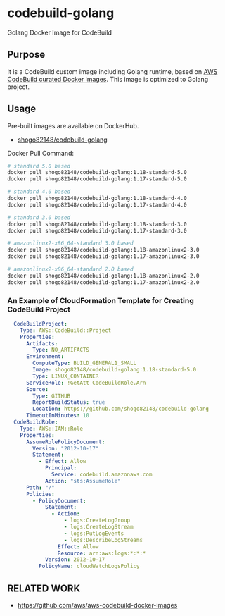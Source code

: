 # codebuild-golang
Golang Docker Image for CodeBuild

## Purpose

It is a CodeBuild custom image including Golang runtime, based on [AWS CodeBuild curated Docker images](https://github.com/aws/aws-codebuild-docker-images).
This image is optimized to Golang project.

## Usage

Pre-built images are available on DockerHub.

- [shogo82148/codebuild-golang](https://hub.docker.com/r/shogo82148/codebuild-golang)

Docker Pull Command:

```bash
# standard 5.0 based
docker pull shogo82148/codebuild-golang:1.18-standard-5.0
docker pull shogo82148/codebuild-golang:1.17-standard-5.0

# standard 4.0 based
docker pull shogo82148/codebuild-golang:1.18-standard-4.0
docker pull shogo82148/codebuild-golang:1.17-standard-4.0

# standard 3.0 based
docker pull shogo82148/codebuild-golang:1.18-standard-3.0
docker pull shogo82148/codebuild-golang:1.17-standard-3.0

# amazonlinux2-x86_64-standard 3.0 based
docker pull shogo82148/codebuild-golang:1.18-amazonlinux2-3.0
docker pull shogo82148/codebuild-golang:1.17-amazonlinux2-3.0

# amazonlinux2-x86_64-standard 2.0 based
docker pull shogo82148/codebuild-golang:1.18-amazonlinux2-2.0
docker pull shogo82148/codebuild-golang:1.17-amazonlinux2-2.0
```

### An Example of CloudFormation Template for Creating CodeBuild Project

```yaml
  CodeBuildProject:
    Type: AWS::CodeBuild::Project
    Properties:
      Artifacts:
        Type: NO_ARTIFACTS
      Environment:
        ComputeType: BUILD_GENERAL1_SMALL
        Image: shogo82148/codebuild-golang:1.18-standard-5.0
        Type: LINUX_CONTAINER
      ServiceRole: !GetAtt CodeBuildRole.Arn
      Source:
        Type: GITHUB
        ReportBuildStatus: true
        Location: https://github.com/shogo82148/codebuild-golang
      TimeoutInMinutes: 10
  CodeBuildRole:
    Type: AWS::IAM::Role
    Properties:
      AssumeRolePolicyDocument:
        Version: "2012-10-17"
        Statement:
          - Effect: Allow
            Principal:
              Service: codebuild.amazonaws.com
            Action: "sts:AssumeRole"
      Path: "/"
      Policies:
        - PolicyDocument:
            Statement:
              - Action:
                  - logs:CreateLogGroup
                  - logs:CreateLogStream
                  - logs:PutLogEvents
                  - logs:DescribeLogStreams
                Effect: Allow
                Resource: arn:aws:logs:*:*:*
            Version: 2012-10-17
          PolicyName: cloudWatchLogsPolicy
```

## RELATED WORK

- https://github.com/aws/aws-codebuild-docker-images
